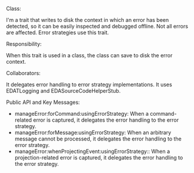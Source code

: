 Class:

I'm a trait that writes to disk the context in which an error has been detected, so it can be easily inspected and debugged offline. Not all errors are affected. Error strategies use this trait.

Responsibility:

When this trait is used in a class, the class can save to disk the error context.

Collaborators:

It delegates error handling to error strategy implementations.
It uses EDATLogging and EDASourceCodeHelperStub.

Public API and Key Messages:

- manageError:forCommand:usingErrorStrategy: When a command-related error is captured, it delegates the error handling to the error strategy.
- manageError:forMessage:usingErrorStrategy: When an arbitrary message cannot be processed, it delegates the error handling to the error strategy.
- manageError:whenProjectingEvent:usingErrorStrategy:: When a projection-related error is captured, it delegates the error handling to the error strategy.
